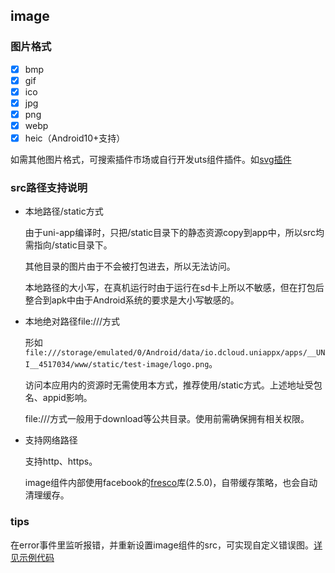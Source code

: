 ## image

<!-- UTSCOMJSON.image.description -->

<!-- UTSCOMJSON.image.attrubute -->

<!-- UTSCOMJSON.image.event -->

### 图片格式
- [x] bmp
- [x] gif
- [x] ico
- [x] jpg
- [x] png
- [x] webp
- [x] heic（Android10+支持）

如需其他图片格式，可搜索插件市场或自行开发uts组件插件。如[svg插件](https://ext.dcloud.net.cn/search?q=svg&orderBy=Relevance&cat1=8&cat2=82)

### src路径支持说明

- 本地路径/static方式

	由于uni-app编译时，只把/static目录下的静态资源copy到app中，所以src均需指向/static目录下。
	
	其他目录的图片由于不会被打包进去，所以无法访问。
	
	本地路径的大小写，在真机运行时由于运行在sd卡上所以不敏感，但在打包后整合到apk中由于Android系统的要求是大小写敏感的。

- 本地绝对路径file:///方式
	
	形如`file:///storage/emulated/0/Android/data/io.dcloud.uniappx/apps/__UNI__4517034/www/static/test-image/logo.png`。
	
	访问本应用内的资源时无需使用本方式，推荐使用/static方式。上述地址受包名、appid影响。
	
	file:///方式一般用于download等公共目录。使用前需确保拥有相关权限。

- 支持网络路径
	
	支持http、https。
	
	image组件内部使用facebook的[fresco](https://github.com/facebook/fresco)库(2.5.0)，自带缓存策略，也会自动清理缓存。

<!-- UTSCOMJSON.image.example -->

<!-- UTSCOMJSON.image.compatibility -->

### tips
在error事件里监听报错，并重新设置image组件的src，可实现自定义错误图。[详见示例代码](https://gitcode.net/dcloud/hello-uni-app-x/-/blob/master/pages/component/image/image-path.uvue)

<!-- UTSCOMJSON.image.children -->

<!-- UTSCOMJSON.image.reference -->

